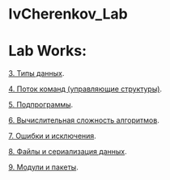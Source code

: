 # IvCherenkov_Lab


# Lab Works:

[3. Типы данных](/Lab3_Cherenkov.ipynb).

[4. Поток команд (управляющие структуры)](/Lab4_Cherenkov.ipynb).

[5. Подпрограммы](Lab5_Cherenkov.ipynb).

[6. Вычислительная сложность алгоритмов](Lab6_Cherenkov.ipynb).

[7. Ошибки и исключения]().

[8. Файлы и сериализация данных]().

[9. Модули и пакеты]().
